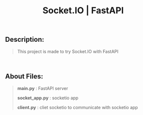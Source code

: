 <h1 align="center">
   Socket.IO | FastAPI 
</h1>



<br>

## Description: 

> This project is made to try Socket.IO with FastAPI 

<br>

## About Files:

> **main.py** : FastAPI server
>  
> **socket_app.py** : socketio app
>  
> **client.py** : cliet socketio to communicate with socketio app
